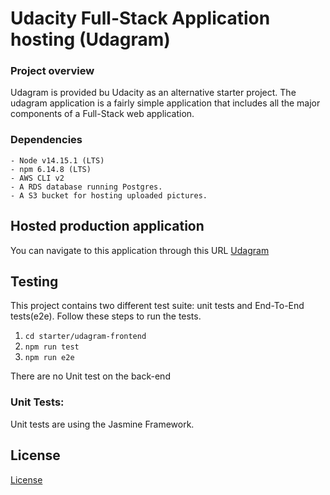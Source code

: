 # Udacity Full-Stack Application hosting (Udagram)


### **Project overview**

Udagram is provided bu Udacity as an alternative starter project. The udagram application is a fairly simple application that includes all the major components of a Full-Stack web application.

### **Dependencies**

```
- Node v14.15.1 (LTS)
- npm 6.14.8 (LTS)
- AWS CLI v2
- A RDS database running Postgres.
- A S3 bucket for hosting uploaded pictures.
```


## Hosted production application

You can navigate to this application through this URL [Udagram](http://storefront-udacity.s3-website.us-east-2.amazonaws.com)

## Testing

This project contains two different test suite: unit tests and End-To-End tests(e2e). Follow these steps to run the tests.

1. `cd starter/udagram-frontend`
1. `npm run test`
1. `npm run e2e`

There are no Unit test on the back-end

### Unit Tests:

Unit tests are using the Jasmine Framework.


## License

[License](LICENSE.txt)

